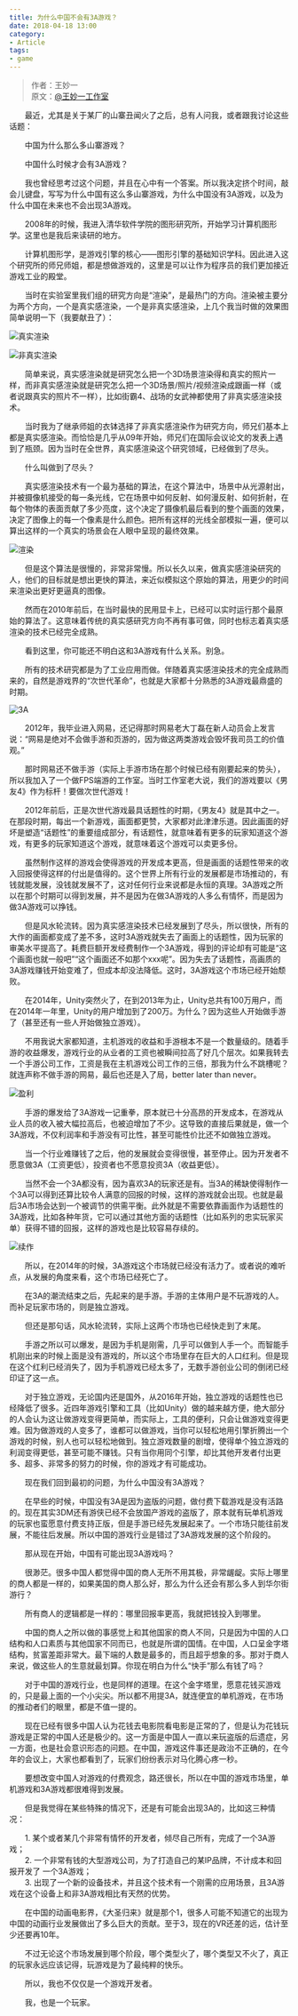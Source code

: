 ```yaml
---
title: 为什么中国不会有3A游戏？
date: 2018-04-18 13:00
category:
- Article
tags:
- game
---
```

>作者：王妙一  
>原文：[@王妙一工作室](https://weibo.com/5670174557/GcoMTaB5m?type=repost)

　　最近，尤其是关于某厂的山寨丑闻火了之后，总有人问我，或者跟我讨论这些话题：

　　中国为什么那么多山寨游戏？

　　中国什么时候才会有3A游戏？

　　我也曾经思考过这个问题，并且在心中有一个答案。所以我决定挤个时间，敲会儿键盘，写写为什么中国有这么多山寨游戏，为什么中国没有3A游戏，以及为什么中国在未来也不会出现3A游戏。

　　2008年的时候，我进入清华软件学院的图形研究所，开始学习计算机图形学。这里也是我后来读研的地方。

　　计算机图形学，是游戏引擎的核心——图形引擎的基础知识学科。因此进入这个研究所的师兄师姐，都是想做游戏的，这里是可以让作为程序员的我们更加接近游戏工业的殿堂。

　　当时在实验室里我们组的研究方向是“渲染”，是最热门的方向。渲染被主要分为两个方向，一个是真实感渲染，一个是非真实感渲染，上几个我当时做的效果图简单说明一下（我要献丑了）：

![真实渲染](/assets/images/3A_game1.jpg "真实渲染")

![非真实渲染](/assets/images/3A_game2.jpg "非真实渲染")

​　　简单来说，真实感渲染就是研究怎么把一个3D场景渲染得和真实的照片一样，而非真实感渲染就是研究怎么把一个3D场景/照片/视频渲染成跟画一样（或者说跟真实的照片不一样），比如街霸4、战场的女武神都使用了非真实感渲染技术。

　　当时我为了继承师姐的衣钵选择了非真实感渲染作为研究方向，师兄们基本上都是真实感渲染。而恰恰是几乎从09年开始，师兄们在国际会议论文的发表上遇到了瓶颈。因为当时在全世界，真实感渲染这个研究领域，已经做到了尽头。

　　什么叫做到了尽头？

　　真实感渲染技术有一个最为基础的算法，在这个算法中，场景中从光源射出，并被摄像机接受的每一条光线，它在场景中如何反射、如何漫反射、如何折射，在每个物体的表面贡献了多少亮度，这个决定了摄像机最后看到的整个画面的效果，决定了图像上的每一个像素是什么颜色。把所有这样的光线全部模拟一遍，便可以算出这样的一个真实的场景会在人眼中呈现的最终效果。

![渲染](/assets/images/3A_game3.jpg)

　　但是这个算法是很慢的，非常非常慢。所以长久以来，做真实感渲染研究的人，他们的目标就是想出更快的算法，来近似模拟这个原始的算法，用更少的时间来渲染出更好更逼真的图像。

　　然而在2010年前后，在当时最快的民用显卡上，已经可以实时运行那个最原始的算法了。这意味着传统的真实感研究方向不再有事可做，同时也标志着真实感渲染的技术已经完全成熟。

　　看到这里，你可能还不明白这和3A游戏有什么关系。别急。

　　所有的技术研究都是为了工业应用而做。伴随着真实感渲染技术的完全成熟而来的，自然是游戏界的“次世代革命”，也就是大家都十分熟悉的3A游戏最鼎盛的时期。

![3A](/assets/images/3A_game4.jpg)

　　2012年，我毕业进入网易，还记得那时网易老大丁磊在新人动员会上发言说：“网易是绝对不会做手游和页游的，因为做这两类游戏会毁坏我司员工的价值观。”

　　那时网易还不做手游（实际上手游市场在那个时候已经有刚要起来的势头），所以我加入了一个做FPS端游的工作室。当时工作室老大说，我们的游戏要以《男友4》作为标杆！要做次世代游戏！

　　2012年前后，正是次世代游戏最具话题性的时期，《男友4》就是其中之一。在那段时期，每出一个新游戏，画面都更赞，大家都对此津津乐道。因此画面的好坏是塑造“话题性”的重要组成部分，有话题性，就意味着有更多的玩家知道这个游戏，有更多的玩家知道这个游戏，就意味着这个游戏可以卖更多份。

　　虽然制作这样的游戏会使得游戏的开发成本更高，但是画面的话题性带来的收入回报使得这样的付出是值得的。这个世界上所有行业的发展都是市场推动的，有钱就能发展，没钱就发展不了，这对任何行业来说都是永恒的真理。3A游戏之所以在那个时期可以得到发展，并不是因为在做3A游戏的人多么有情怀，而是因为做3A游戏可以挣钱。

　　但是风水轮流转。因为真实感渲染技术已经发展到了尽头，所以很快，所有的大作的画面都变成了差不多，这时3A游戏就失去了画面上的话题性，因为玩家的审美水平提高了。耗费巨额开发经费制作一个3A游戏，得到的评论却有可能是“这个画面也就一般吧”“这个画面还不如那个xxx呢”。因为失去了话题性，高画质的3A游戏赚钱开始变难了，但成本却没法降低。这时，3A游戏这个市场已经开始颓败。

　　在2014年，Unity突然火了，在到2013年为止，Unity总共有100万用户，而在2014年一年里，Unity的用户增加到了200万。为什么？因为这些人开始做手游了（甚至还有一些人开始做独立游戏）。

　　不用我说大家都知道，主机游戏的收益和手游根本不是一个数量级的。随着手游的收益爆发，游戏行业的从业者的工资也被瞬间拉高了好几个层次。如果我转去一个手游公司工作，工资是我在主机游戏公司工作的三倍，那我为什么不跳槽呢？就连声称不做手游的网易，最后也还是入了局，better later than never。

![盈利](/assets/images/3A_game5.jpg)

　　手游的爆发给了3A游戏一记重拳，原本就已十分高昂的开发成本，在游戏从业人员的收入被大幅拉高后，也被迫增加了不少。这导致的直接后果就是，做一个3A游戏，不仅利润率和手游没有可比性，甚至可能性价比还不如做独立游戏。

　　当一个行业难赚钱了之后，他的发展就会变得很慢，甚至停止。因为开发者不愿意做3A（工资更低），投资者也不愿意投资3A（收益更低）。

　　当然不会一个3A都没有，因为喜欢3A的玩家还是有。当3A的稀缺使得制作一个3A可以得到还算比较令人满意的回报的时候，这样的游戏就会出现。也就是最后3A市场会达到一个被调节的供需平衡。此外就是不需要依靠画面作为话题性的3A游戏，比如各种年货，它可以通过其他方面的话题性（比如系列的忠实玩家买单）获得不错的回报，这样的游戏也是比较容易存续的。

![续作](/assets/images/3A_game6.jpg)

　　所以，在2014年的时候，3A游戏这个市场就已经没有活力了。或者说的难听点，从发展的角度来看，这个市场已经死亡了。

　　在3A的潮流结束之后，先起来的是手游。手游的主体用户是不玩游戏的人。而补足玩家市场的，则是独立游戏。

　　但还是那句话，风水轮流转，实际上这两个市场也已经快走到了末尾。

　　手游之所以可以爆发，是因为手机是刚需，几乎可以做到人手一个。而智能手机刚出来的时候上面是没有游戏的，所以这个市场里存在巨大的人口红利。但是现在这个红利已经消失了，因为手机游戏已经太多了，无数手游创业公司的倒闭已经印证了这一点。

　　对于独立游戏，无论国内还是国外，从2016年开始，独立游戏的话题性也已经降低了很多。近四年游戏引擎和工具（比如Unity）做的越来越方便，绝大部分的人会认为这让做游戏变得更简单，而实际上，工具的便利，只会让做游戏变得更难。因为做游戏的人变多了，谁都可以做游戏，当你可以轻松地用引擎折腾出一个游戏的时候，别人也可以轻松地做到。独立游戏数量的剧增，使得单个独立游戏的利润变得更低，甚至可能不赚钱。只有当你用同个引擎，却比其他开发者付出更多、超多、非常多的努力的时候，你的游戏才有可能成功。

　　现在我们回到最初的问题，为什么中国没有3A游戏？

　　在早些的时候，中国没有3A是因为盗版的问题，做付费下载游戏是没有活路的。现在其实3DM还有游侠已经不会放国产游戏的盗版了，原本就有玩单机游戏的玩家也蛮愿意付费支持正版，但是手游已经先发展起来了。一个市场只能往前发展，不能往后发展。所以中国的游戏行业是错过了3A游戏发展的这个阶段的。

　　那从现在开始，中国有可能出现3A游戏吗？

　　很渺茫。很多中国人都觉得中国的商人无所不用其极，非常龌龊。实际上哪里的商人都是一样的，如果美国的商人那么好，那么为什么还会有那么多人到华尔街游行？

　　所有商人的逻辑都是一样的：哪里回报率更高，我就把钱投入到哪里。

　　中国的商人之所以做的事感觉上和其他国家的商人不同，只是因为中国的人口结构和人口素质与其他国家不同而已，也就是所谓的国情。在中国，人口呈金字塔结构，贫富差距非常大。最下端的人数是最多的，而且超乎想象的多。那对于商人来说，做这些人的生意就最划算。你现在明白为什么“快手”那么有钱了吗？

　　对于中国的游戏行业，也是同样的道理。在这个金字塔里，愿意花钱买游戏的，只是最上面的一个小尖尖。所以都不用提3A，就连便宜的单机游戏，在市场的推动者们的眼里，都是不值一提的。

　　现在已经有很多中国人认为花钱去电影院看电影是正常的了，但是认为花钱玩游戏是正常的中国人还是极少的。这一方面是中国人一直以来玩盗版的后遗症，另一方面，也是社会意识形态的问题。在中国，游戏这件事还是政治不正确的，在今年的会议上，大家也都看到了，玩家们纷纷表示对马化腾心疼一秒。

　　要想改变中国人对游戏的付费观念，路还很长，所以在中国的游戏市场里，单机游戏和3A游戏都很难得到发展。

　　但是我觉得在某些特殊的情况下，还是有可能会出现3A的，比如这三种情况：

　　1.  某个或者某几个非常有情怀的开发者，倾尽自己所有，完成了一个3A游戏；  
　　2.  一个非常有钱的大型游戏公司，为了打造自己的某IP品牌，不计成本和回报开发了 一个3A游戏；  
　　3.  出现了一个新的设备技术，并且这个技术有一个刚需的应用场景，且3A游戏在这个设备上和非3A游戏相比有天然的优势。

　　在中国的动画电影界，《大圣归来》就是那个1，很多人可能不知道它的出现为中国的动画行业发展做出了多么巨大的贡献。至于3，现在的VR还差的远，估计至少还要再10年。

　　不过无论这个市场发展到哪个阶段，哪个类型火了，哪个类型又不火了，真正的玩家永远应该记得，玩游戏是为了最纯粹的快乐。

　　所以，我也不仅仅是一个游戏开发者。

　　我，也是一个玩家。​​​​